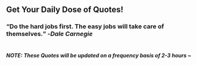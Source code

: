 ## Get Your Daily Dose of Quotes!
### <q>Do the hard jobs first. The easy jobs will take care of themselves.</q> -<em>Dale Carnegie</em> <br><br>
##### NOTE: These Quotes will be updated on a frequency basis of 2-3 hours ~
